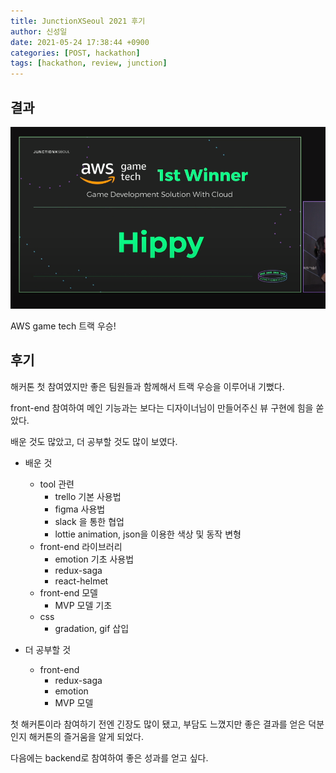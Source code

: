 ```yaml
---
title: JunctionXSeoul 2021 후기
author: 신성일
date: 2021-05-24 17:38:44 +0900
categories: [POST, hackathon]
tags: [hackathon, review, junction]
---
```


## 결과

![image-20210524174313618](../assets/img/KakaoTalk_20210523_193727337.png)

AWS game tech 트랙 우승!

## 후기

해커톤 첫 참여였지만 좋은 팀원들과 함께해서 트랙 우승을 이루어내 기뻤다.

front-end 참여하여 메인 기능과는 보다는 디자이너님이 만들어주신 뷰 구현에 힘을 쏟았다.

배운 것도 많았고, 더 공부할 것도 많이 보였다.

- 배운 것

  - tool 관련
    - trello 기본 사용법
    - figma 사용법
    - slack 을 통한 협업
    - lottie animation, json을 이용한 색상 및 동작 변형
  - front-end 라이브러리
    - emotion 기초 사용법
    - redux-saga
    - react-helmet
  - front-end 모델
    - MVP 모델 기초
  - css
    - gradation, gif 삽입

- 더 공부할 것
  - front-end
    - redux-saga
    - emotion
    - MVP 모델

첫 해커톤이라 참여하기 전엔 긴장도 많이 됐고, 부담도 느꼈지만 좋은 결과를 얻은 덕분인지 해커톤의 즐거움을 알게 되었다.

다음에는 backend로 참여하여 좋은 성과를 얻고 싶다.
